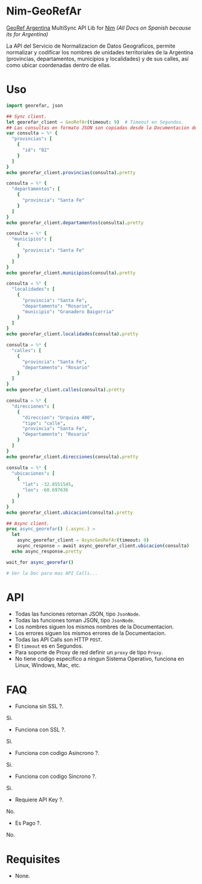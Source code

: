 # Nim-GeoRefAr

[GeoRef Argentina](https://georef-ar-api.readthedocs.io) MultiSync API Lib for [Nim](https://nim-lang.org)
*(All Docs on Spanish because its for Argentina)*

La API del Servicio de Normalizacion de Datos Geograficos, permite normalizar y
codificar los nombres de unidades territoriales de la Argentina
(provincias, departamentos, municipios y localidades) y de sus calles,
así como ubicar coordenadas dentro de ellas.


# Uso

```nim
import georefar, json

## Sync client.
let georefar_client = GeoRefAr(timeout: 9)  # Timeout en Segundos.
## Las consultas en formato JSON son copiadas desde la Documentacion de la API.
var consulta = %* {
  "provincias": [
    {
      "id": "82"
    }
  ]
}
echo georefar_client.provincias(consulta).pretty

consulta = %* {
  "departamentos": [
    {
      "provincia": "Santa Fe"
    }
  ]
}
echo georefar_client.departamentos(consulta).pretty

consulta = %* {
  "municipios": [
    {
      "provincia": "Santa Fe"
    }
  ]
}
echo georefar_client.municipios(consulta).pretty

consulta = %* {
  "localidades": [
    {
      "provincia": "Santa Fe",
      "departamento": "Rosario",
      "municipio": "Granadero Baigorria"
    }
  ]
}
echo georefar_client.localidades(consulta).pretty

consulta = %* {
  "calles": [
    {
      "provincia": "Santa Fe",
      "departamento": "Rosario"
    }
  ]
}
echo georefar_client.calles(consulta).pretty

consulta = %* {
  "direcciones": [
    {
      "direccion": "Urquiza 400",
      "tipo": "calle",
      "provincia": "Santa Fe",
      "departamento": "Rosario"
    }
  ]
}
echo georefar_client.direcciones(consulta).pretty

consulta = %* {
  "ubicaciones": [
    {
      "lat": -32.8551545,
      "lon": -60.697636
    }
  ]
}
echo georefar_client.ubicacion(consulta).pretty

## Async client.
proc async_georefar() {.async.} =
  let
    async_georefar_client = AsyncGeoRefAr(timeout: 9)
    async_response = await async_georefar_client.ubicacion(consulta)
  echo async_response.pretty

wait_for async_georefar()

# Ver la Doc para mas API Calls...
```


# API

- Todas las funciones retornan JSON, tipo `JsonNode`.
- Todas las funciones toman JSON, tipo `JsonNode`.
- Los nombres siguen los mismos nombres de la Documentacion.
- Los errores siguen los mismos errores de la Documentacion.
- Todas las API Calls son HTTP `POST`.
- El `timeout` es en Segundos.
- Para soporte de Proxy de red definir un `proxy` de tipo `Proxy`.
- No tiene codigo especifico a ningun Sistema Operativo, funciona en Linux, Windows, Mac, etc.


# FAQ

- Funciona sin SSL ?.

Si.

- Funciona con SSL ?.

Si.

- Funciona con codigo Asincrono ?.

Si.

- Funciona con codigo Sincrono ?.

Si.

- Requiere API Key ?.

No.

- Es Pago ?.

No.


# Requisites

- None.
